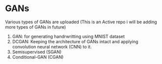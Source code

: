 # GANs

Various types of GANs are uploaded 
(This is an Active repo i will be adding more types of GANs in future)
1. GAN: for generating handrwritting using MNIST dataset
2. DCGAN: Keeping the architecture of GANs intact and applying convolution neural network (CNN) to it.
3. Semisupervised (SGAN)
4. Conditional-GAN (CGAN)
